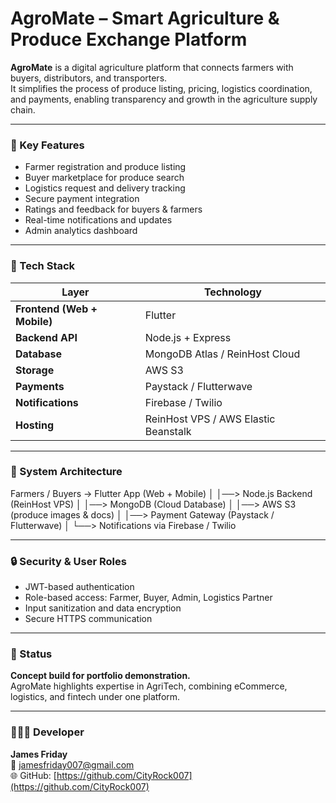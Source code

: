 # AgroMate – Smart Agriculture & Produce Exchange Platform

**AgroMate** is a digital agriculture platform that connects farmers with buyers, distributors, and transporters.  
It simplifies the process of produce listing, pricing, logistics coordination, and payments, enabling transparency and growth in the agriculture supply chain.

---

### 🌱 Key Features
- Farmer registration and produce listing  
- Buyer marketplace for produce search  
- Logistics request and delivery tracking  
- Secure payment integration  
- Ratings and feedback for buyers & farmers  
- Real-time notifications and updates  
- Admin analytics dashboard  

---

### 🧠 Tech Stack
| Layer | Technology |
|-------|-------------|
| **Frontend (Web + Mobile)** | Flutter |
| **Backend API** | Node.js + Express |
| **Database** | MongoDB Atlas / ReinHost Cloud |
| **Storage** | AWS S3 |
| **Payments** | Paystack / Flutterwave |
| **Notifications** | Firebase / Twilio |
| **Hosting** | ReinHost VPS / AWS Elastic Beanstalk |

---

### 🧩 System Architecture
Farmers / Buyers → Flutter App (Web + Mobile)
│
│──> Node.js Backend (ReinHost VPS)
│
│──> MongoDB (Cloud Database)
│
│──> AWS S3 (produce images & docs)
│
│──> Payment Gateway (Paystack / Flutterwave)
│
└──> Notifications via Firebase / Twilio


---

### 🔒 Security & User Roles
- JWT-based authentication  
- Role-based access: Farmer, Buyer, Admin, Logistics Partner  
- Input sanitization and data encryption  
- Secure HTTPS communication  

---

### 🧾 Status
**Concept build for portfolio demonstration.**  
AgroMate highlights expertise in AgriTech, combining eCommerce, logistics, and fintech under one platform.

---

### 👨🏽‍💻 Developer
**James Friday**  
📧 jamesfriday007@gmail.com  
🌐 GitHub: [https://github.com/CityRock007](https://github.com/CityRock007)
